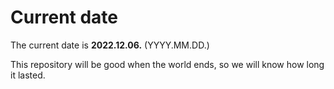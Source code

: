 # Current date

The current date is **2022.12.06.** (YYYY.MM.DD.)

This repository will be good when the world ends, so we will know how long it lasted.